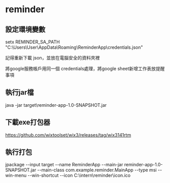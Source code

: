 # reminder

##  設定環境變數



setx REMINDER_SA_PATH "C:\Users\User\AppData\Roaming\ReminderApp\credentials.json"



記得重新下載 json，並放在電腦安全的資料夾裡


將google服務帳戶用同一個 credentials處理，將google sheet新增工作表放提醒事項


## 執行jar檔

java -jar target\reminder-app-1.0-SNAPSHOT.jar  


## 下載exe打包器


https://github.com/wixtoolset/wix3/releases/tag/wix3141rtm


## 執行打包


jpackage --input target --name ReminderApp --main-jar reminder-app-1.0-SNAPSHOT.jar --main-class com.example.reminder.MainApp --type msi --win-menu --win-shortcut --icon C:\intern\reminder\icon.ico
